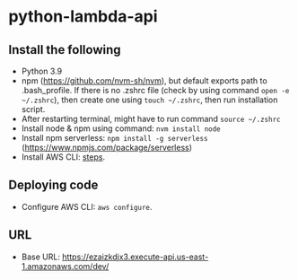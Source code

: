 # python-lambda-api

## Install the following
- Python 3.9
- npm (https://github.com/nvm-sh/nvm), but default exports path to .bash_profile. If there is no .zshrc file (check by using command ```open -e ~/.zshrc```), then create one using ```touch ~/.zshrc```, then run installation script.
- After restarting terminal, might have to run command ```source ~/.zshrc```
- Install node & npm using command: ```nvm install node```
- Install npm serverless: ```npm install -g serverless``` (https://www.npmjs.com/package/serverless)
- Install AWS CLI: [steps](https://docs.aws.amazon.com/cli/latest/userguide/getting-started-install.html).

## Deploying code
- Configure AWS CLI: ```aws configure```.

## URL
-  Base URL: https://ezaizkdjx3.execute-api.us-east-1.amazonaws.com/dev/
